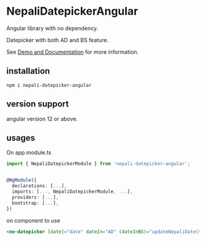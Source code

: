 # NepaliDatepickerAngular

Angular library with no dependency.

Datepicker with both AD and BS feature.

See [Demo and Documentation](https://recase.github.io/angular-nepali-datepicker/) for more information.

## installation

```script
npm i nepali-datepicker-angular
```

## version support

angular version 12 or above.

## usages

On app.module.ts

```Typescript
import { NepaliDatepickerModule } from 'nepali-datepicker-angular';


@NgModule({
  declarations: [...],
  imports: [..., NepaliDatepickerModule, ...],
  providers: [...],
  bootstrap: [...],
})
```

on component to use

```html
<ne-datepicker [date]="date" dateIn="AD" (dateInBS)="updateNepaliDate($event)" (dateInAD)="updateEnglishDate($event)"> </ne-datepicker>
```

